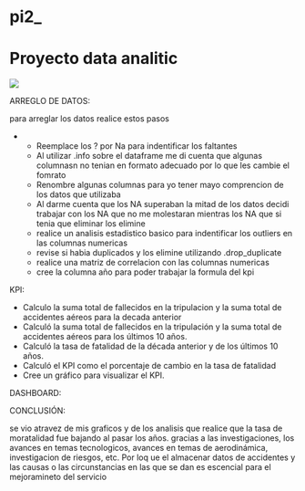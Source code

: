 # pi2_
# Proyecto data analitic
![]([[[https://images.yourstory.com/cs/2/96eabe90392211eb93f18319e8c07a74/DATAANALYTICS-1686234812978.png](https://principia.es/wp-content/uploads/2020/05/SImulacion-numerica-sector-aeronautico-iStock-497848807-e1557919837219.jpg)](https://principia.es/wp-content/uploads/2020/05/SImulacion-numerica-sector-aeronautico-iStock-497848807-e1557919837219-1536x827.jpg)](https://principia.es/wp-content/uploads/2020/05/SImulacion-numerica-sector-aeronautico-iStock-497848807-e1557919837219-1536x827.jpg))

ARREGLO DE DATOS:

para arreglar los datos realice estos pasos
- * Reemplace los ? por Na para indentificar los faltantes
  * Al utilizar .info sobre el dataframe me di cuenta que algunas columnasn no tenian en formato adecuado por lo que les cambie el fomrato
  * Renombre algunas columnas para yo tener mayo comprencion de los datos que utilizaba
  * Al darme cuenta que los NA superaban la mitad de los datos decidi trabajar con los NA que no me molestaran mientras los NA que si tenia que eliminar los elimine
  * realice un analisis estadistico basico para indentificar los outliers en las columnas numericas
  * revise si habia duplicados y los elimine utilizando .drop_duplicate
  * realice una matriz de correlacion con las columnas numericas
  * cree la columna año para poder trabajar la formula del kpi


KPI:

  * Calculo la suma total de fallecidos en la tripulacion y la suma total de accidentes aéreos para la decada anterior
  * Calculó la suma total de fallecidos en la tripulación y la suma total de accidentes aéreos para los últimos 10 años.
  * Calculó la tasa de fatalidad de la década anterior y de los últimos 10 años.
  * Calculó el KPI como el porcentaje de cambio en la tasa de fatalidad
  * Cree un gráfico para visualizar el KPI.


DASHBOARD:


CONCLUSIÓN:

se vio atravez de mis graficos y de los analisis que realice que la tasa de moratalidad fue bajando al pasar los años. gracias a las investigaciones, los avances en temas tecnologicos, avances en temas de aerodinámica, investigacion de riesgos, etc.
Por loq ue el almacenar datos de accidentes y las causas o las circunstancias en las que se dan es escencial para el mejoramineto del servicio 
